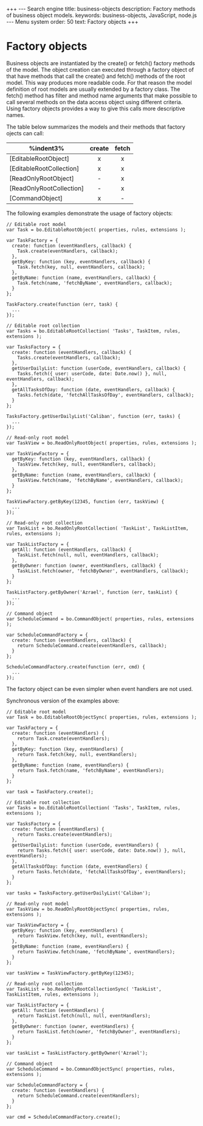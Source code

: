 +++
--- Search engine
title:        business-objects
description:  Factory methods of business object models.
keywords:     business-objects, JavaScript, node.js
--- Menu system
order:        50
text:         Factory objects
+++

# Factory objects

Business objects are instantiated by the create() or fetch() factory methods of
the model. The object creation can executed through a factory object of that have
methods that call the create() and fetch() methods of the root model. This way
produces more readable code. For that reason the model definition of root models
are usually extended by a factory class. The fetch() method has filter and method
name arguments that make possible to call several methods on the data access
object using different criteria. Using factory objects provides a way to give this
calls more descriptive names.

The table below summarizes the models and their methods that factory ojects can call:

%indent3%|create|fetch
-|:-:|:-:
[EditableRootObject]       |x|x
[EditableRootCollection]  |x|x
[ReadOnlyRootObject]       |-|x
[ReadOnlyRootCollection]  |-|x
[CommandObject]           |x|-

The following examples demonstrate the usage of factory objects:

```
// Editable root model
var Task = bo.EditableRootObject( properties, rules, extensions );

var TaskFactory = {
  create: function (eventHandlers, callback) {
    Task.create(eventHandlers, callback);
  },
  getByKey: function (key, eventHandlers, callback) {
    Task.fetch(key, null, eventHandlers, callback);
  },
  getByName: function (name, eventHandlers, callback) {
    Task.fetch(name, 'fetchByName', eventHandlers, callback);
  }
};

TaskFactory.create(function (err, task) {
  ...
});

// Editable root collection
var Tasks = bo.EditableRootCollection( 'Tasks', TaskItem, rules, extensions );

var TasksFactory = {
  create: function (eventHandlers, callback) {
    Tasks.create(eventHandlers, callback);
  },
  getUserDailyList: function (userCode, eventHandlers, callback) {
    Tasks.fetch({ user: userCode, date: Date.now() }, null, eventHandlers, callback);
  },
  getAllTasksOfDay: function (date, eventHandlers, callback) {
    Tasks.fetch(date, 'fetchAllTasksOfDay', eventHandlers, callback);
  }
};

TasksFactory.getUserDailyList('Caliban', function (err, tasks) {
  ...
});

// Read-only root model
var TaskView = bo.ReadOnlyRootObject( properties, rules, extensions );

var TaskViewFactory = {
  getByKey: function (key, eventHandlers, callback) {
    TaskView.fetch(key, null, eventHandlers, callback);
  },
  getByName: function (name, eventHandlers, callback) {
    TaskView.fetch(name, 'fetchByName', eventHandlers, callback);
  }
};

TaskViewFactory.getByKey(12345, function (err, taskView) {
  ...
});

// Read-only root collection
var TaskList = bo.ReadOnlyRootCollection( 'TaskList', TaskListItem, rules, extensions );

var TaskListFactory = {
  getAll: function (eventHandlers, callback) {
    TaskList.fetch(null, null, eventHandlers, callback);
  },
  getByOwner: function (owner, eventHandlers, callback) {
    TaskList.fetch(owner, 'fetchByOwner', eventHandlers, callback);
  }
};

TaskListFactory.getByOwner('Azrael', function (err, taskList) {
  ...
});

// Command object
var ScheduleCommand = bo.CommandObject( properties, rules, extensions );

var ScheduleCommandFactory = {
  create: function (eventHandlers, callback) {
    return ScheduleCommand.create(eventHandlers, callback);
  }
};

ScheduleCommandFactory.create(function (err, cmd) {
  ...
});
```

The factory object can be even simpler when event handlers are not used.

Synchronous version of the examples above:

```
// Editable root model
var Task = bo.EditableRootObjectSync( properties, rules, extensions );

var TaskFactory = {
  create: function (eventHandlers) {
    return Task.create(eventHandlers);
  },
  getByKey: function (key, eventHandlers) {
    return Task.fetch(key, null, eventHandlers);
  },
  getByName: function (name, eventHandlers) {
    return Task.fetch(name, 'fetchByName', eventHandlers);
  }
};

var task = TaskFactory.create();

// Editable root collection
var Tasks = bo.EditableRootCollection( 'Tasks', TaskItem, rules, extensions );

var TasksFactory = {
  create: function (eventHandlers) {
    return Tasks.create(eventHandlers);
  },
  getUserDailyList: function (userCode, eventHandlers) {
    return Tasks.fetch({ user: userCode, date: Date.now() }, null, eventHandlers);
  },
  getAllTasksOfDay: function (date, eventHandlers) {
    return Tasks.fetch(date, 'fetchAllTasksOfDay', eventHandlers);
  }
};

var tasks = TasksFactory.getUserDailyList('Caliban');

// Read-only root model
var TaskView = bo.ReadOnlyRootObjectSync( properties, rules, extensions );

var TaskViewFactory = {
  getByKey: function (key, eventHandlers) {
    return TaskView.fetch(key, null, eventHandlers);
  },
  getByName: function (name, eventHandlers) {
    return TaskView.fetch(name, 'fetchByName', eventHandlers);
  }
};

var taskView = TaskViewFactory.getByKey(12345);

// Read-only root collection
var TaskList = bo.ReadOnlyRootCollectionSync( 'TaskList', TaskListItem, rules, extensions );

var TaskListFactory = {
  getAll: function (eventHandlers) {
    return TaskList.fetch(null, null, eventHandlers);
  },
  getByOwner: function (owner, eventHandlers) {
    return TaskList.fetch(owner, 'fetchByOwner', eventHandlers);
  }
};

var taskList = TaskListFactory.getByOwner('Azrael');

// Command object
var ScheduleCommand = bo.CommandObjectSync( properties, rules, extensions );

var ScheduleCommandFactory = {
  create: function (eventHandlers) {
    return ScheduleCommand.create(eventHandlers);
  }
};

var cmd = ScheduleCommandFactory.create();
```
